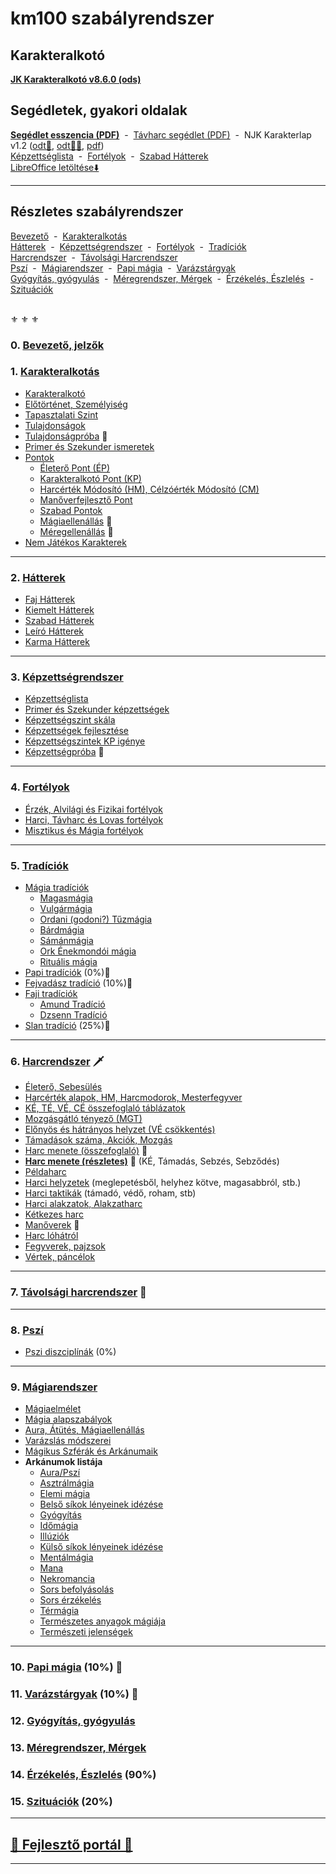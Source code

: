# km100 szabályrendszer

## Karakteralkotó

**[JK Karakteralkotó v8.6.0 (ods)](https://github.com/kaktusztea/km100/raw/master/segedlet/karakteralkoto_v8.6.0.ods?raw=true)**

## Segédletek, gyakori oldalak

**[Segédlet esszencia (PDF)](https://github.com/kaktusztea/km100/raw/master/segedlet/km100_segedlet_ingame.pdf?raw=true)**&nbsp;&nbsp;-&nbsp;&nbsp;[Távharc segédlet (PDF)](https://github.com/kaktusztea/km100/raw/master/segedlet/km100_segedlet_tavharc.pdf?raw=true)&nbsp;&nbsp;-&nbsp;&nbsp;NJK Karakterlap v1.2 ([odt📄](https://github.com/kaktusztea/km100/raw/master/segedlet/km100_NJK_karlap_v1.2.odt?raw=true), [odt📄📄](https://github.com/kaktusztea/km100/raw/master/segedlet/km100_NJK_karlap_v1.2_ketoldalas.odt), [pdf](https://github.com/kaktusztea/km100/raw/master/segedlet/km100_NJK_karlap_v1.2.pdf?raw=true))\
[Képzettséglista](031_kepzettseglista.md) &nbsp;-&nbsp; [Fortélyok](040_fortelyok.md) &nbsp;-&nbsp; [Szabad Hátterek](023_szabad_hatterek.md)\
&#8203;<!-- markdown-link-check-disable -->[LibreOffice letöltése⬇️](https://www.libreoffice.org/download/download/)<!-- markdown-link-check-enable --> 

---
## Részletes szabályrendszer

[Bevezető](#0-bevezet%C5%91-jelz%C5%91k) &nbsp;-&nbsp; [Karakteralkotás](#1-karakteralkot%C3%A1s)\
[Hátterek](#2-h%C3%A1tterek)  &nbsp;-&nbsp; [Képzettségrendszer](#3-k%C3%A9pzetts%C3%A9grendszer) &nbsp;-&nbsp; [Fortélyok](#4-fort%C3%A9lyok) &nbsp;-&nbsp; [Tradíciók](#5-trad%C3%ADci%C3%B3k)\
[Harcrendszer](#6-harcrendszer-%EF%B8%8F) &nbsp;-&nbsp; [Távolsági Harcrendszer](#7-t%C3%A1vols%C3%A1gi-harcrendszer-)\
[Pszí](#8-psz%C3%AD) &nbsp;-&nbsp; [Mágiarendszer](#9-m%C3%A1giarendszer) &nbsp;-&nbsp; [Papi mágia](#10-papi-m%C3%A1gia-10-) &nbsp;-&nbsp; [Varázstárgyak](#11-var%C3%A1zst%C3%A1rgyak--10-)\
[Gyógyítás, gyógyulás](#12-gy%C3%B3gy%C3%ADt%C3%A1s-gy%C3%B3gyul%C3%A1s) &nbsp;-&nbsp; [Méregrendszer, Mérgek](#13-m%C3%A9regrendszer-m%C3%A9rgek) &nbsp;-&nbsp; [Érzékelés, Észlelés](#14-%C3%A9rz%C3%A9kel%C3%A9s-%C3%A9szlel%C3%A9s-90) &nbsp;-&nbsp; [Szituációk](#15-szitu%C3%A1ci%C3%B3k-20)

<br />
⚜️ ⚜️ ⚜️

### 0. [Bevezető, jelzők](000_bevezeto.md)

### 1. [Karakteralkotás](010_karakteralkotas.md)

- [Karakteralkotó](011_karakteralkoto.md)
- [Előtörténet, Személyiség](012_elotortenet_szemelyiseg.md)
- [Tapasztalati Szint](013_tsz_szintlepes.md)
- [Tulajdonságok](014_tulajdonsagok.md)
- [Tulajdonságpróba](015_tulajdonsagproba.md) 🎲
- [Primer és Szekunder ismeretek](016_primer_szekunder_ismeretek.md)
- [Pontok](017_00_pontok.md)
  - [Életerő Pont (ÉP)](018_01_ep.md)
  - [Karakteralkotó Pont (KP)](017_01_kp.md)
  - [Harcérték Módosító (HM), Célzóérték Módosító (CM)](019_hm_cm.md)
  - [Manőverfejlesztő Pont](017_03_mfp.md)
  - [Szabad Pontok](017_02_szp.md)
  - [Mágiaellenállás](018_02_magiaellenallas.md) 🎲
  - [Méregellenállás](018_03_meregellenallas.md) 🎲
- [Nem Játékos Karakterek](019_njk.md)

---
### 2. [Hátterek](020_hattererek.md)

  - [Faj Hátterek](021_faj_hatterek.md)
  - [Kiemelt Hátterek](022_kiemelt_hatterek.md)
  - [Szabad Hátterek](023_szabad_hatterek.md)
  - [Leíró Hátterek](024_leiro_hatterek.md)
  - [Karma Hátterek](025_karma_hatterek.md)

---
### 3. [Képzettségrendszer](030_kepzettsegrendszer.md)

- [Képzettséglista](031_kepzettseglista.md)
- [Primer és Szekunder képzettségek](032_primer_szekunder_kepzettsegek.md)
- [Képzettségszint skála](033_kepzettsegszint_skala.md)
- [Képzettségek fejlesztése](034_kepzettsegek_fejlesztese.md)
- [Képzettségszintek KP igénye](035_kepzettsegszintek_kp_igenye.md)
- [Képzettségpróba](036_kepzettsegproba.md) 🎲

---
### 4. [Fortélyok](040_fortelyok.md)

  - [Érzék, Alvilági és Fizikai fortélyok](041_altalanos_fortelyok.md)
  - [Harci, Távharc és Lovas fortélyok](042_harci_fortelyok.md)
  - [Misztikus és Mágia fortélyok](043_misztikus_magia_fortelyok.md)

---
### 5. [Tradíciók](050_tradiciok.md)
- [Mágia tradíciók](051_00_magia_tradiciok.md)
  -  [Magasmágia](051_01_magasmagia.md)
  - [Vulgármágia](051_02_vulgarmagia.md)
  - [Ordani (godoni?) Tűzmágia](051_03_ordani_tuzmagia.md)
  - [Bárdmágia](051_04_bardmagia.md)
  - [Sámánmágia](051_05_samanmagia.md)
  - [Ork Énekmondói mágia](051_06_ork_enekmondoi_magia.md)
  - [Rituális mágia](051_07_ritualis_magia.md)
- [Papi tradíciók](052_00_papi_tradiciok.md) (0%)🚧
- [Fejvadász tradíció](053_fejvadasz_tradicio.md) (10%)🚧
- [Faji tradíciók](054_00_faji_tradiciok.md)
   - [Amund Tradíció](054_02_amund_tradicio.md)
   - [Dzsenn Tradíció](054_01_dzsenn_tradicio.md)
- [Slan tradíció](055_slan_tradicio.md) (25%)🚧

---
### 6. [Harcrendszer](060_00_harcrendszer.md) 🗡️

- [Életerő, Sebesülés](060_01_eletero.md)
- [Harcérték alapok, HM, Harcmodorok, Mesterfegyver](060_02_harcertekek_elemei.md)
- [KÉ, TÉ, VÉ, CÉ összefoglaló táblázatok](060_03_ke_te_ve_ce.md)
- [Mozgásgátló tényező (MGT)](060_04_mgt.md)
- [Előnyös és hátrányos helyzet (VÉ csökkentés)](060_05_elonyos_hatranyos_helyzet.md)
- [Támadások száma, Akciók, Mozgás](060_06_tamadasok_szama__akcio__mozgas.md)
- [Harc menete (összefoglaló)](060_07_harc_menete_osszefoglalas.md) 🎲
- **[Harc menete (részletes)](060_08_harc_menete_reszletes.md)** 🎲 (KÉ, Támadás, Sebzés, Sebződés)
- [Példaharc](060_09_peldaharc.md)
- [Harci helyzetek](060_10_harci_helyzetek.md) (meglepetésből, helyhez kötve, magasabbról, stb.)
- [Harci taktikák](060_11_harci_taktikak.md) (támadó, védő, roham, stb)
- [Harci alakzatok, Alakzatharc](060_12_harci_alakzatok.md)
- [Kétkezes harc](060_13_ketkezes_harc.md)
- [Manőverek](060_14_manoverek.md) 🎲
- [Harc lóhátról](060_15_harc_lohartol.md)
- [Fegyverek, pajzsok](060_16_fegyverek.md)
- [Vértek, páncélok](060_17_vertek_pancelok.md)

---
### 7. [Távolsági harcrendszer](070_tavolsagi_harc.md) 🏹

---
### 8. [Pszí](080_pszi.md)
- [Pszi diszciplínák](081_pszi_diszciplinak.md) (0%)

---
### 9. [Mágiarendszer](090_magiarendszer.md)
- [Mágiaelmélet](091_magiaelmelet.md)
- [Mágia alapszabályok](092_magia_alapszabalyok.md)
- [Aura, Átütés, Mágiaellenállás](094_aura_atutes_magiaellenallas.md)
- [Varázslás módszerei](095_varazslas_modszerei.md)
- [Mágikus Szférák és Arkánumaik](096_magikus_szferak_arkanumok.md)
- **Arkánumok listája**
  - [Aura/Pszí](magia.arkanumok/aura_pszi.md)
  - [Asztrálmágia](magia.arkanumok/asztralmagia.md)
  - [Elemi mágia](magia.arkanumok/elemi_magia.md)
  - [Belső síkok lényeinek idézése](magia.arkanumok/idezes.belso.sikok.md)
  - [Gyógyítás](magia.arkanumok/gyogyitas.md)
  - [Időmágia](magia.arkanumok/idomagia.md)
  - [Illúziók](magia.arkanumok/illuziok.md)
  - [Külső síkok lényeinek idézése](magia.arkanumok/idezes.kulso.sikok.md)
  - [Mentálmágia](magia.arkanumok/mentalmagia.md)
  - [Mana](magia.arkanumok/mana.md)
  - [Nekromancia](magia.arkanumok/nekromancia.md)
  - [Sors befolyásolás](magia.arkanumok/sors.befolyasolas.md)
  - [Sors érzékelés](magia.arkanumok/sors.erzekeles.md)
  - [Térmágia](magia.arkanumok/termagia.md)
  - [Természetes anyagok mágiája](magia.arkanumok/termeszetes.anyagok.magiaja.md)
  - [Természeti jelenségek](magia.arkanumok/termeszeti.jelensegek.md)

---
### 10. [Papi mágia](100_papimagia.md) (10%) 🚧

### 11. [Varázstárgyak](110_varazstargyak.md)  (10%) 🚧

### 12. [Gyógyítás, gyógyulás](120_gyogyitas_gyogyulas.md)

### 13. [Méregrendszer, Mérgek](130_meregrendszer.md)

### 14. [Érzékelés, Észlelés](140_erzekeles_eszleles.md) (90%)

### 15. [Szituációk](150_szituaciok.md) (20%)

---
## [🚧 Fejlesztő portál 🚧](https://github.com/kaktusztea/km100/wiki)

---
